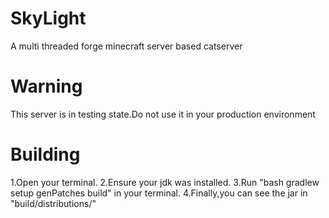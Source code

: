 # SkyLight
A multi threaded forge minecraft server based catserver
# Warning
This server is in testing state.Do not use it in your production environment
# Building
1.Open your terminal.
2.Ensure your jdk was installed.
3.Run "bash gradlew setup genPatches build" in your terminal.
4.Finally,you can see the jar in "build/distributions/"
